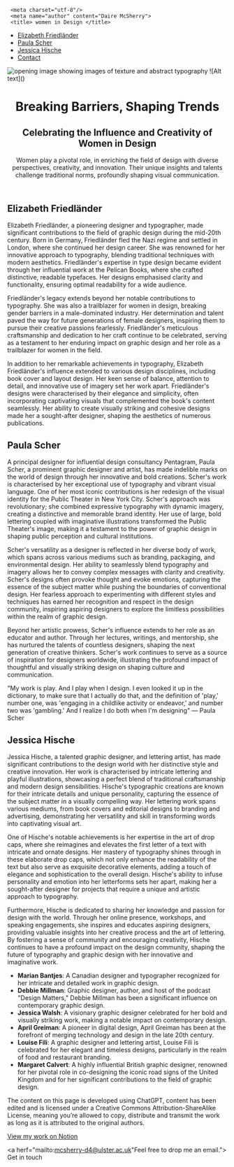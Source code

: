 <!DOCTYPE html>
<html lang="en-GB">
</head>
<!DOCTYPE html>
<html lang="en-GB">
</head>

<link rel="preconnect" href="https://fonts.googleapis.com">
<link rel="preconnect" href="https://fonts.gstatic.com" crossorigin>
<link href="https://fonts.googleapis.com/css2?family=Oswald:wght@300&display=swap" rel="stylesheet">
 
<link href="css/normalize.css" type="text/css" rel="stylesheet" >
<link href="css/style.css" type="text/css" rel="styleshee" >



     <meta charset="utf-8"/>
     <meta name="author" content="Daire McSherry">
     <title> women in Design </title> 
<meta name="viewport" content="width=device-width, initial-scale=1">
</head>
<body>
    <nav>
      <ul>
         <li><a href="#fried">Elizabeth Friedländer</a></li>
         <li><a href="#scher">Paula Scher</a></li>
         <li><a href="#hische">Jessica Hische</a></li>
         <li><a href="#contact">Contact</a></li>
       </ul>
      </nav>
      <img src="img/image 2.jpg" alt="opening image showing images of texture and abstract typography"/> ![Alt text](<image 2 jpg.jpg>)

   <header>
      <h1>Breaking Barriers, Shaping Trends </h1>
      <h2>Celebrating the Influence and Creativity of Women in Design</h2>
      <p>Women play a pivotal role, in enriching the field of design with diverse perspectives, creativity, and innovation. Their unique insights and talents
 challenge traditional norms, profoundly shaping visual communication.</p>
    </header>
    <article>
<section>
       <h2 id="fried">Elizabeth Friedländer</h2>

<p>Elizabeth Friedländer, a pioneering designer and typographer, made significant contributions to the field of graphic design during the mid-20th century. Born in Germany, Friedländer 
fled the Nazi regime and settled in London, where she continued her design career. She was renowned for her innovative approach to typography, blending traditional techniques with modern aesthetics. Friedländer's expertise in type design became evident through her influential work at the Pelican Books, where she crafted distinctive, readable typefaces. Her designs emphasised clarity and functionality, ensuring optimal readability for a wide audience.</p>
<p>Friedländer's legacy extends beyond her notable contributions to typography. She was also a trailblazer for women in design, breaking gender barriers in a male-dominated industry. Her determination and talent paved the way for future generations of female designers, inspiring them to pursue their creative passions fearlessly. Friedländer's meticulous craftsmanship and dedication to her craft continue to be celebrated, serving as a testament to her enduring impact on graphic design and her role as a trailblazer for women in the field.</p>

<p>In addition to her remarkable achievements in typography, Elizabeth Friedländer's influence extended to various design disciplines, including book cover and layout design. Her keen sense of balance, attention to detail, and innovative use of imagery set her work apart. Friedländer's designs were characterised by their elegance and simplicity, often incorporating captivating visuals that complemented the book's content seamlessly. Her ability to create visually striking and cohesive designs made her a sought-after designer, shaping the aesthetics of numerous publications.</p>
</article>
</section>

<article>
<section>
<h2 id="scher">Paula Scher</h2>
<p>A principal designer for influential design consultancy Pentagram, Paula Scher, a prominent graphic designer and artist, has made indelible marks on the world of design through her innovative and bold creations. Scher's work is characterised by her exceptional use of typography and vibrant visual language. One of her most iconic contributions is her redesign of the visual identity for the Public Theater in New York City. Scher's approach was revolutionary; she combined expressive typography with dynamic imagery, creating a distinctive and memorable brand identity. Her use of large, bold lettering coupled with imaginative illustrations transformed the Public Theater's image, making it a testament to the power of graphic design in shaping public perception and cultural institutions.</p>

<p>Scher's versatility as a designer is reflected in her diverse body of work, which spans across various mediums such as branding, packaging, and environmental design. Her ability to seamlessly blend typography and imagery allows her to convey complex messages with clarity and creativity. Scher's designs often provoke thought and evoke emotions, capturing the essence of the subject matter while pushing the boundaries of conventional design. Her fearless approach to experimenting with different styles and techniques has earned her recognition and respect in the design community, inspiring aspiring designers to explore the limitless possibilities within the realm of graphic design.</p>

<p>Beyond her artistic prowess, Scher's influence extends to her role as an educator and author. Through her lectures, writings, and mentorship, she has nurtured the talents of countless designers, shaping the next generation of creative thinkers. Scher's work continues to serve as a source of inspiration for designers worldwide, illustrating the profound impact of thoughtful and visually striking design on shaping culture and communication.</p>

<p>"My work is play. And I play when I design. I even looked it up in the dictionary, to make sure that I actually do that, and the definition of 'play,' number one, was 'engaging in a childlike activity or endeavor,' and number two was 'gambling.' And I realize I do both when I'm designing"
― Paula Scher</p>
</blockquote>
</article>
</section>

<article>
<section>
<h2 id="hische">Jessica Hische</h2> 
<p>Jessica Hische, a talented graphic designer, and lettering artist, has made significant contributions to the design world with her distinctive style and creative innovation. Her work is characterised by intricate lettering and playful illustrations, showcasing a perfect blend of traditional craftsmanship and modern design sensibilities. Hische's typographic creations are known for their intricate details and unique personality, capturing the essence of the subject matter in a visually compelling way. Her lettering work spans various mediums, from book covers and editorial designs to branding and advertising, demonstrating her versatility and skill in transforming words into captivating visual art.</p>

<p>One of Hische's notable achievements is her expertise in the art of drop caps, where she reimagines and elevates the first letter of a text with intricate and ornate designs. Her mastery of typography shines through in these elaborate drop caps, which not only enhance the readability of the text but also serve as exquisite decorative elements, adding a touch of elegance and sophistication to the overall design. Hische's ability to infuse personality and emotion into her letterforms sets her apart, making her a sought-after designer for projects that require a unique and artistic approach to typography.</p>

<p>Furthermore, Hische is dedicated to sharing her knowledge and passion for design with the world. Through her online presence, workshops, and speaking engagements, she inspires and educates aspiring designers, providing valuable insights into her creative process and the art of lettering. By fostering a sense of community and encouraging creativity, Hische continues to have a profound impact on the design community, shaping the future of typography and graphic design with her innovative and imaginative work.</p>
</article>
<article>
</section>
<section>
     <ul>

<li><strong>Marian Bantjes</strong>: A Canadian designer and typographer recognized for her intricate and detailed work in graphic design.
<li><strong>Debbie Millman</strong>: Graphic designer, author, and host of the podcast "Design Matters," Debbie Millman has been a significant influence on contemporary graphic design.</li> 
<li><strong>Jessica Walsh</strong>: A visionary graphic designer celebrated for her bold and visually striking work, making a notable impact on contemporary 
design.</li>
<li><strong>April Greiman</strong>: A pioneer in digital design, April Greiman has been at the forefront of merging technology and design in the late 20th 
century.</li>
<li><strong>Louise Fili</strong>: A graphic designer and lettering artist, Louise Fili is celebrated for her elegant and timeless designs, particularly in the realm of food and restaurant branding.</li>
<li><strong>Margaret Calvert</strong>: A highly influential British graphic designer, renowned for her pivotal role in co-designing the iconic road signs of the United Kingdom and for her significant contributions to the field of graphic design. </li>
         </ul>
  </article>
  </section>
<footer id="contact">
        <p>The content on this page is developed using ChatGPT, content has been edited and is licensed under a Creative Commons Attribution-ShareAlike License, meaning you’re allowed to copy, distribute and transmit the work as long as it is attributed to the original authors. </p>
 <a href="https://github.com/DaireMcSherry/women-in-design"target="_blank" title=" take a look at my notion work">View my work on Notion</a>

 <a herf="mailto:mcsherry-d4@ulster.ac.uk"Feel free to drop me an email.">
 Get in touch</a>

</footer>
</body>
</html>